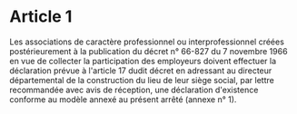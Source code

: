 # Article 1

Les associations de caractère professionnel ou interprofessionnel créées postérieurement à la publication du décret n° 66-827 du 7 novembre 1966 en vue de collecter la participation des employeurs doivent effectuer la déclaration prévue à l'article 17 dudit décret en adressant au directeur départemental de la construction du lieu de leur siège social, par lettre recommandée avec avis de réception, une déclaration d'existence conforme au modèle annexé au présent arrêté (annexe n° 1).
